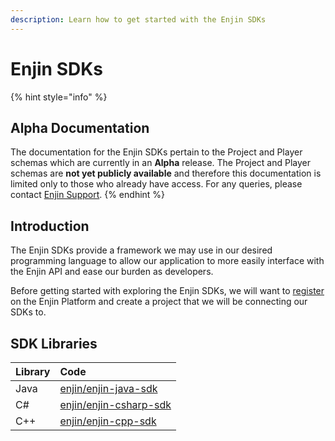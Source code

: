 ```yaml
---
description: Learn how to get started with the Enjin SDKs
---
```


# Enjin SDKs

{% hint style="info" %}
## Alpha Documentation

The documentation for the Enjin SDKs pertain to the Project and Player schemas which are currently in an **Alpha** release. The Project and Player schemas are **not yet publicly available** and therefore this documentation is limited only to those who already have access. For any queries, please contact [Enjin Support](mailto:support@enjin.io).
{% endhint %}

## Introduction

The Enjin SDKs provide a framework we may use in our desired programming language to allow our application to more easily interface with the Enjin API and ease our burden as developers.

Before getting started with exploring the Enjin SDKs, we will want to [register](https://enjin.io/software/platform-signup) on the Enjin Platform and create a project that we will be connecting our SDKs to.

## SDK Libraries

| Library | Code |
| :--- | :--- |
| Java | [enjin/enjin-java-sdk](https://github.com/enjin/enjin-java-sdk) |
| C\# | [enjin/enjin-csharp-sdk](https://github.com/enjin/enjin-csharp-sdk) |
| C++ | [enjin/enjin-cpp-sdk](https://github.com/enjin/enjin-cpp-sdk) |


